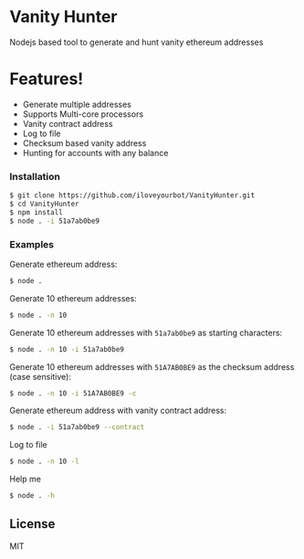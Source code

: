 # Vanity Hunter

Nodejs based tool to generate and hunt vanity ethereum addresses

# Features!

  - Generate multiple addresses
  - Supports Multi-core processors
  - Vanity contract address
  - Log to file
  - Checksum based vanity address
  - Hunting for accounts with any balance

### Installation
```sh
$ git clone https://github.com/iloveyourbot/VanityHunter.git
$ cd VanityHunter
$ npm install
$ node . -i 51a7ab0be9
```
### Examples

Generate ethereum address:
```sh
$ node .
```

Generate 10 ethereum addresses:
```sh
$ node . -n 10
```

Generate 10 ethereum addresses with `51a7ab0be9` as starting characters:
```sh
$ node . -n 10 -i 51a7ab0be9
```

Generate 10 ethereum addresses with `51A7AB0BE9` as the checksum address (case sensitive):
```sh
$ node . -n 10 -i 51A7AB0BE9 -c
```

Generate ethereum address with vanity contract address:
```sh
$ node . -i 51a7ab0be9 --contract
```

Log to file
```sh
$ node . -n 10 -l
```

Help me
```sh
$ node . -h
```

License
----

MIT

